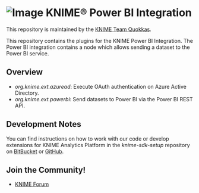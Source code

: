 # ![Image](https://www.knime.com/files/knime_logo_github_40x40_4layers.png) KNIME® Power BI Integration

This repository is maintained by the [KNIME Team Quokkas](mailto:scrum-bd-esi@knime.com).

This repository contains the plugins for the KNIME Power BI Integration.
The Power BI integration contains a node which allows sending a dataset
to the Power BI service.

## Overview

* _org.knime.ext.azuread_: Execute OAuth authentication on Azure Active Directory.
* _org.knime.ext.powerbi_: Send datasets to Power BI via the Power BI REST API.

## Development Notes

You can find instructions on how to work with our code or develop extensions for
KNIME Analytics Platform in the _knime-sdk-setup_ repository
on [BitBucket](https://bitbucket.org/KNIME/knime-sdk-setup)
or [GitHub](http://github.com/knime/knime-sdk-setup).

## Join the Community!

* [KNIME Forum](https://tech.knime.org/forum)

